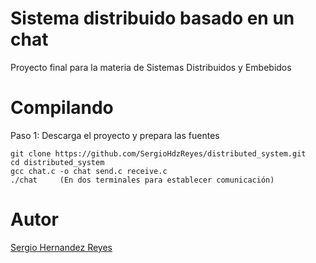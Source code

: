 # Sistema distribuido basado en un chat
Proyecto final para la materia de Sistemas Distribuidos y Embebidos

# Compilando
Paso 1: Descarga el proyecto y prepara las fuentes

	git clone https://github.com/SergioHdzReyes/distributed_system.git
	cd distributed_system
	gcc chat.c -o chat send.c receive.c
    ./chat     (En dos terminales para establecer comunicación)

# Autor
[Sergio Hernandez Reyes](https://twitter.com/Sergio90290)